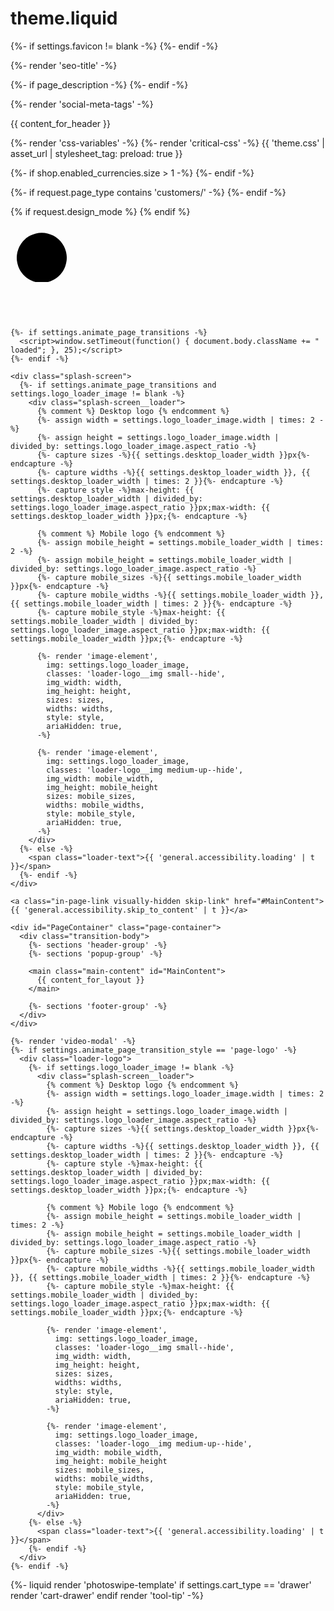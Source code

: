# theme.liquid
<!doctype html>
<html class="no-js" lang="{{ request.locale.iso_code }}" dir="{{ settings.text_direction }}">
<head>
  <meta charset="utf-8">
  <meta http-equiv="X-UA-Compatible" content="IE=edge">
  <meta name="viewport" content="width=device-width,initial-scale=1">
  <meta name="theme-color" content="{{ settings.color_button }}">
  <link rel="canonical" href="{{ canonical_url }}">
  <link rel="preconnect" href="https://cdn.shopify.com" crossorigin>
  <link rel="preconnect" href="https://fonts.shopifycdn.com" crossorigin>
  <link rel="dns-prefetch" href="https://productreviews.shopifycdn.com">
  <link rel="dns-prefetch" href="https://ajax.googleapis.com">
  <link rel="dns-prefetch" href="https://maps.googleapis.com">
  <link rel="dns-prefetch" href="https://maps.gstatic.com">

  {%- if settings.favicon != blank -%}
    <link rel="shortcut icon" href="{{ settings.favicon | img_url: '32x32' }}" type="image/png" />
  {%- endif -%}

  {%- render 'seo-title' -%}

  {%- if page_description -%}
  <meta name="description" content="{{ page_description | escape }}">
  {%- endif -%}

  {%- render 'social-meta-tags' -%}

  {{ content_for_header }}

  <script>
    var theme = {
      stylesheet: "{{ 'theme.css' | asset_url }}",
      template: {{ template | json }},
      routes: {
        home: "{{ routes.root_url }}",
        cart: "{{ routes.cart_url | append: '.js' }}",
        cartPage: "{{ routes.cart_url }}",
        cartAdd: "{{ routes.cart_add_url | append: '.js'}}",
        cartChange: "{{ routes.cart_change_url | append: '.js' }}",
        predictiveSearch: "{{ routes.predictive_search_url }}"
      },
      strings: {
        addToCart: {{ 'products.product.add_to_cart' | t | json }},
        soldOut: {{ 'products.product.sold_out' | t | json }},
        unavailable: {{ 'products.product.unavailable' | t | json }},
        regularPrice: {{ 'products.general.regular_price' | t | json }},
        salePrice: {{ 'products.general.sale_price' | t | json }},
        inStockLabel: {{ 'products.product.in_stock_label' | t | json }},
        oneStockLabel: {{ 'products.product.stock_label.one' | t: count: '[count]' | json }},
        otherStockLabel: {{ 'products.product.stock_label.other' | t: count: '[count]' | json }},
        willNotShipUntil: {{ 'products.product.will_not_ship_until' | t: date: '[date]' | json }},
        willBeInStockAfter: {{ 'products.product.will_be_in_stock_after' | t: date: '[date]' | json }},
        waitingForStock: {{ 'products.product.waiting_for_stock' | t | json }},
        cartItems: {{ 'cart.general.item_count' | t: count: '[count]' | json }},
        cartConfirmDelete: {{ 'cart.general.delete_confirm' | t | json }},
        cartTermsConfirmation: {{ 'cart.general.terms_confirm' | t | json }},
        maxQuantity: {{ 'cart.general.max_quantity' | t: quantity: '[quantity]', title: '[title]' | json }}
      },
      settings: {
        cartType: {{ settings.cart_type | json }},
        isCustomerTemplate: {% if request.page_type contains 'customers/' %}true{% else %}false{% endif %},
        moneyFormat: {{ shop.money_format | json }},
        quickView: {{ settings.quick_shop_enable }},
        hoverProductGrid: {{ settings.product_hover_image }},
        themeName: 'Streamline',
        themeVersion: "7.0.0",
        predictiveSearchType: {{ settings.search_type | json }},
      }
    };

    document.documentElement.className = document.documentElement.className.replace('no-js', 'js');
  </script>

  {%- render 'css-variables' -%}
  {%- render 'critical-css' -%}
  {{ 'theme.css' | asset_url | stylesheet_tag: preload: true }}

  {%- if shop.enabled_currencies.size > 1 -%}
    <link rel="stylesheet" href="{{ 'country-flags.css' | asset_url | split: '?' | first }}">
  {%- endif -%}

  <style>
  /*
    🔥 HARLEY VAPE - DESIGN SYSTEM COMPLET
    =====================================
    Header existant + Palette optimisée Claude x Luma + Composants TRUFF-style
  */

  /* ========================================
     🎨 PALETTE HARLEY VAPE - VARIABLES GLOBALES
     ======================================== */

  :root {
    /* === COULEURS PRINCIPALES === */
    --hv-orange-punchy: #FF7A2D;
    --hv-abricot-doux: #F7C38B;
    --hv-caramel-soleil: #E88C4D;
    --hv-miel-retro: #F3B97F;
    --hv-vanille-solaire: #FFEBD3;
    --hv-rouge-bandana: #D62A2A;
    --hv-violet-harley: #8B4DFF;
    --hv-bleu-vintage: #1F3F6F;
    --hv-marron-doux: #8B4513;
    
    /* === COULEURS DÉRIVÉES === */
    --hv-orange-light: rgba(255, 122, 45, 0.1);
    --hv-orange-medium: rgba(255, 122, 45, 0.3);
    --hv-orange-strong: rgba(255, 122, 45, 0.7);
    --hv-white-warm: #FFF8F2;
    --hv-gray-warm: #F5F0EA;
    
    /* === GRADIENTS SIGNATURE === */
    --hv-gradient-sunset: linear-gradient(135deg, var(--hv-orange-punchy), var(--hv-caramel-soleil));
    --hv-gradient-warm: linear-gradient(90deg, var(--hv-vanille-solaire), var(--hv-abricot-doux));
    --hv-gradient-hero: linear-gradient(45deg, var(--hv-miel-retro), var(--hv-orange-punchy), var(--hv-rouge-bandana));
    --hv-gradient-header: linear-gradient(180deg, #f2e6d0 0%, #ebd5b8 25%, #e4c49a 50%, #ddb37c 75%, #d6a25e 100%);
    
    /* === OMBRES SIGNATURE === */
    --hv-shadow-soft: 0 4px 12px rgba(255, 122, 45, 0.15);
    --hv-shadow-medium: 0 8px 24px rgba(232, 140, 77, 0.25);
    --hv-shadow-strong: 0 12px 36px rgba(255, 122, 45, 0.4);
    --hv-shadow-drop: 0 6px 16px rgba(214, 42, 42, 0.5);
    
    /* === ANIMATIONS === */
    --hv-transition-fast: all 0.2s cubic-bezier(0.4, 0, 0.2, 1);
    --hv-transition-smooth: all 0.3s cubic-bezier(0.25, 0.46, 0.45, 0.94);
    --hv-transition-bounce: all 0.4s cubic-bezier(0.68, -0.55, 0.265, 1.55);
    
    /* === TYPOGRAPHIE === */
    --hv-font-weight-light: 300;
    --hv-font-weight-normal: 400;
    --hv-font-weight-bold: 700;
    --hv-font-weight-black: 900;
    
    /* === ESPACEMENTS === */
    --hv-space-xs: 4px;
    --hv-space-sm: 8px;
    --hv-space-md: 16px;
    --hv-space-lg: 24px;
    --hv-space-xl: 32px;
    --hv-space-xxl: 48px;
    
    /* === BORDER RADIUS === */
    --hv-radius-sm: 6px;
    --hv-radius-md: 12px;
    --hv-radius-lg: 20px;
    --hv-radius-full: 50px;
  }

  /* ========================================
     🌊 TEXTE DÉFILANT ORANGE - VITESSE OPTIMISÉE
     ======================================== */

  /* Cibler TOUTES les sections de texte défilant */
  .scrolling-text-section,
  .marquee-section,
  [data-section-type="scrolling-text"],
  .shopify-section[id*="scrolling"],
  .shopify-section[id*="text"],
  .shopify-section[id*="marquee"],
  section[id*="scrolling_text"],
  section[id*="AYWMeG"],
  .section-scrolling-text,
  .section-marquee,
  #shopify-section-scrolling_text_AYWMeG,
  [id*="scrolling_text_AYWMeG"] {
    background: var(--hv-gradient-sunset) !important;
    color: var(--hv-vanille-solaire) !important;
    font-family: 'Georgia', serif !important;
    font-size: 14px !important;
    font-weight: 500 !important;
    text-align: center !important;
    padding: 8px 0 !important;
    position: relative !important;
    z-index: 1001 !important;
    white-space: nowrap !important;
    overflow: hidden !important;
    display: block !important;
    visibility: visible !important;
    opacity: 1 !important;
    height: auto !important;
    min-height: 35px !important;
    max-height: none !important;
    width: 100% !important;
    left: 0 !important;
    right: 0 !important;
    margin: 0 !important;
    order: -2 !important;
  }

  /* Texte qui défile - VITESSE OPTIMISÉE */
  .scrolling-text,
  .marquee__content,
  .scrolling-text-section .marquee__content,
  .marquee-text,
  .marquee__text,
  [class*="scrolling"] [class*="content"],
  [class*="marquee"] [class*="content"],
  #shopify-section-scrolling_text_AYWMeG .marquee,
  #shopify-section-scrolling_text_AYWMeG .marquee__content,
  #shopify-section-scrolling_text_AYWMeG .scrolling-text,
  [id*="scrolling_text_AYWMeG"] .marquee,
  [id*="scrolling_text_AYWMeG"] .marquee__content,
  [id*="scrolling_text_AYWMeG"] [class*="marquee"],
  [id*="scrolling_text_AYWMeG"] [class*="content"] {
    display: inline-block !important;
    animation: scroll-horizontal-perfect 120s linear infinite !important;
    white-space: nowrap !important;
    color: inherit !important;
    visibility: visible !important;
    opacity: 1 !important;
    font-size: inherit !important;
    font-family: inherit !important;
  }

  @keyframes scroll-horizontal-perfect {
    0% { transform: translateX(100%); }
    100% { transform: translateX(-100%); }
  }

  /* ========================================
     📢 BARRE D'ANNONCE ORANGE - PARFAITE
     ======================================== */

  .announcement,
  .announcement-bar,
  [data-section-type="announcement-bar"],
  .shopify-section[id*="announcement"],
  section[id*="announcement"],
  .section-announcement,
  .section-announcement-bar,
  .announcement-section,
  .announcement-bar-section {
    background: var(--hv-gradient-warm) !important;
    color: var(--hv-marron-doux) !important;
    font-family: 'Georgia', serif !important;
    font-size: 13px !important;
    font-weight: 600 !important;
    text-align: center !important;
    padding: 10px 0 !important;
    position: relative !important;
    z-index: 1000 !important;
    display: block !important;
    visibility: visible !important;
    opacity: 1 !important;
    height: auto !important;
    min-height: 35px !important;
    order: -1 !important;
  }

  .announcement__text,
  .announcement__link,
  .announcement-bar__text,
  .announcement-bar__link,
  .announcement__message,
  .announcement-bar__message {
    color: inherit !important;
    text-decoration: none !important;
    font-weight: inherit !important;
  }

  .announcement__link:hover,
  .announcement-bar__link:hover {
    opacity: 0.9 !important;
    color: var(--hv-rouge-bandana) !important;
  }

  /* ========================================
     🎨 HEADER PRINCIPAL - COULEURS HARLEY OPTIMISÉES
     ======================================== */

  .site-header {
    background: var(--hv-gradient-header) !important;
    position: relative !important;
    z-index: 999 !important;
    padding: 25px 0 30px !important;
    
    /* RELIEF ULTRA-AUTHENTIQUE */
    box-shadow: 
      0 6px 20px rgba(0, 0, 0, 0.25),
      0 12px 40px rgba(139, 69, 19, 0.18),
      0 20px 60px rgba(160, 82, 45, 0.12),
      inset 0 3px 0 rgba(255, 248, 235, 0.8),
      inset 0 -3px 0 rgba(139, 69, 19, 0.25),
      inset 6px 0 12px rgba(240, 213, 184, 0.4),
      inset -6px 0 12px rgba(240, 213, 184, 0.4) !important;
    
    border-top: 4px solid var(--hv-vanille-solaire) !important;
    border-bottom: 5px solid var(--hv-marron-doux) !important;
    border-left: none !important;
    border-right: none !important;
    
    transition: var(--hv-transition-smooth) !important;
    order: 0 !important;
  }

  /* Bandes décoratives VISIBLES */
  .site-header::before {
    content: '' !important;
    position: absolute !important;
    top: 0 !important;
    left: 0 !important;
    right: 0 !important;
    height: 3px !important;
    background: linear-gradient(90deg, 
      transparent,
      rgba(255, 248, 235, 0.9) 20%,
      rgba(255, 255, 255, 1) 50%,
      rgba(255, 248, 235, 0.9) 80%,
      transparent
    ) !important;
    z-index: 10 !important;
  }

  .site-header::after {
    content: '' !important;
    position: absolute !important;
    bottom: 0 !important;
    left: 15px !important;
    right: 15px !important;
    height: 2px !important;
    background: linear-gradient(90deg, 
      rgba(139, 69, 19, 0.3),
      rgba(139, 69, 19, 0.8) 50%,
      rgba(139, 69, 19, 0.3)
    ) !important;
    z-index: 10 !important;
  }

  /* ========================================
     🎯 LOGO AVEC EFFETS FUMÉE RENFORCÉS
     ======================================== */

  .header-item--logo {
    position: relative !important;
    display: flex !important;
    align-items: center !important;
    justify-content: center !important;
    z-index: 120 !important;
    overflow: visible !important;
    flex: 0 0 auto !important;
  }

  /* 💨 EFFET FUMÉE GAUCHE - RENFORCÉ */
  .header-item--logo::before {
    content: '' !important;
    position: absolute !important;
    top: -12px !important;
    left: -20px !important;
    width: 35px !important;
    height: 30px !important;
    background: radial-gradient(circle, 
      rgba(255, 255, 255, 0.8) 0%,
      rgba(248, 244, 230, 0.6) 30%,
      rgba(240, 232, 208, 0.4) 60%,
      rgba(232, 218, 184, 0.2) 80%,
      transparent 100%
    ) !important;
    border-radius: 50% 60% 40% 50% !important;
    filter: blur(1.5px) !important;
    opacity: 0.8 !important;
    z-index: -1 !important;
    animation: float-left-enhanced 6s ease-in-out infinite !important;
  }

  /* 💨 EFFET FUMÉE DROITE - RENFORCÉ */
  .header-item--logo::after {
    content: '' !important;
    position: absolute !important;
    top: -15px !important;
    right: -25px !important;
    width: 40px !important;
    height: 25px !important;
    background: radial-gradient(ellipse, 
      rgba(255, 255, 255, 0.7) 0%,
      rgba(248, 244, 230, 0.5) 40%,
      rgba(232, 218, 184, 0.3) 70%,
      rgba(214, 192, 154, 0.1) 90%,
      transparent 100%
    ) !important;
    border-radius: 60% 40% 50% 60% !important;
    filter: blur(1.2px) !important;
    opacity: 0.7 !important;
    z-index: -1 !important;
    animation: float-right-enhanced 7s ease-in-out infinite reverse !important;
  }

  /* 🌊 ANIMATIONS FLOTTANTES AMÉLIORÉES */
  @keyframes float-left-enhanced {
    0%, 100% { 
      transform: translateY(0px) scale(1) rotate(0deg);
      opacity: 0.8;
    }
    25% { 
      transform: translateY(-4px) scale(1.08) rotate(2deg);
      opacity: 0.9;
    }
    50% { 
      transform: translateY(-3px) scale(0.92) rotate(-1deg);
      opacity: 0.7;
    }
    75% { 
      transform: translateY(-6px) scale(1.05) rotate(1deg);
      opacity: 0.85;
    }
  }

  @keyframes float-right-enhanced {
    0%, 100% { 
      transform: translateY(0px) translateX(0px) scale(1) rotate(0deg);
      opacity: 0.7;
    }
    30% { 
      transform: translateY(-3px) translateX(3px) scale(1.12) rotate(-2deg);
      opacity: 0.8;
    }
    60% { 
      transform: translateY(-7px) translateX(-2px) scale(0.88) rotate(1deg);
      opacity: 0.6;
    }
    80% { 
      transform: translateY(-4px) translateX(2px) scale(1.06) rotate(-1deg);
      opacity: 0.75;
    }
  }

  /* Hover effects intensifiés */
  .header-item--logo:hover::before {
    width: 45px !important;
    height: 35px !important;
    opacity: 1 !important;
    filter: blur(1px) !important;
    animation-duration: 3s !important;
  }

  .header-item--logo:hover::after {
    width: 50px !important;
    height: 30px !important;
    opacity: 0.9 !important;
    filter: blur(0.8px) !important;
    animation-duration: 4s !important;
  }

  /* LOGO RELIEF ULTRA-RENFORCÉ */
  .header-item--logo img {
    height: auto !important;
    max-height: 70px !important; 
    width: auto !important;
    transform: scale(1.8) !important; 
    transform-origin: center !important;
    
    filter: 
      drop-shadow(4px 4px 0 var(--hv-orange-punchy)) 
      drop-shadow(-3px -3px 0 var(--hv-rouge-bandana))
      drop-shadow(0 8px 16px rgba(0, 0, 0, 0.4))
      drop-shadow(0 16px 32px rgba(139, 69, 19, 0.3))
      drop-shadow(2px 2px 4px var(--hv-caramel-soleil))
      contrast(1.2)
      saturate(1.3)
      brightness(1.1) !important;
    
    position: relative !important;
    z-index: 15 !important;
    transition: var(--hv-transition-bounce) !important;
  }

  .header-item--logo:hover img {
    transform: scale(1.9) rotate(2deg) !important;
    filter: 
      drop-shadow(5px 5px 0 var(--hv-orange-punchy)) 
      drop-shadow(-4px -4px 0 var(--hv-rouge-bandana))
      drop-shadow(0 10px 20px rgba(0, 0, 0, 0.45))
      drop-shadow(0 20px 40px rgba(139, 69, 19, 0.35))
      drop-shadow(3px 3px 6px var(--hv-caramel-soleil))
      contrast(1.25)
      saturate(1.35)
      brightness(1.15) !important;
  }

  /* ========================================
     🔥 BADGE DROP ULTRA-VISIBLE
     ======================================== */

  .badge-promo {
    position: absolute !important;
    top: -15px !important;
    right: -30px !important;
    
    background: var(--hv-gradient-hero) !important;
    color: white !important;
    font-size: 11px !important;
    font-weight: var(--hv-font-weight-black) !important;
    padding: 5px 10px 4px !important;
    border-radius: var(--hv-radius-md) !important;
    text-transform: uppercase !important;
    letter-spacing: 0.6px !important;
    
    box-shadow: var(--hv-shadow-drop) !important;
    transform: rotate(-8deg) !important;
    z-index: 30 !important;
    transition: var(--hv-transition-bounce) !important;
    animation: hvPulse 2s infinite !important;
  }

  @keyframes hvPulse {
    0%, 100% { transform: rotate(-8deg) scale(1); }
    50% { transform: rotate(-8deg) scale(1.05); }
  }

  .badge-promo:hover {
    transform: rotate(-5deg) scale(1.1) !important;
    box-shadow: var(--hv-shadow-strong) !important;
  }

  /* ========================================
     🔗 NAVIGATION STYLÉE PARFAITE
     ======================================== */

  .site-header .site-nav {
    display: flex !important;
    align-items: center !important;
    gap: var(--hv-space-xl) !important;
    justify-content: center !important;
  }

  .site-header .site-nav__link {
    position: relative !important;
    color: var(--hv-marron-doux) !important;
    font-weight: var(--hv-font-weight-bold) !important;
    font-size: 16px !important;
    text-decoration: none !important;
    padding: var(--hv-space-sm) var(--hv-space-md) !important;
    border-radius: var(--hv-radius-sm) !important;
    transition: var(--hv-transition-smooth) !important;
    text-transform: uppercase !important;
    letter-spacing: 0.5px !important;
    font-family: 'Helvetica Neue', Arial, sans-serif !important;
  }

  .site-header .site-nav__link:hover {
    color: var(--hv-orange-punchy) !important;
    background: var(--hv-orange-light) !important;
    transform: translateY(-1px) !important;
    box-shadow: var(--hv-shadow-soft) !important;
  }

  /* ========================================
     🔘 ICÔNES DROITE PARFAITES
     ======================================== */

  .header-item--icons {
    display: flex !important;
    align-items: center !important;
    gap: var(--hv-space-lg) !important;
    margin-left: auto !important;
  }

  .header-item--icons a {
    position: relative !important;
    display: inline-flex !important;
    align-items: center !important;
    justify-content: center !important;
    padding: 10px !important;
    border-radius: 10px !important;
    transition: var(--hv-transition-smooth) !important;
    background: rgba(255, 255, 255, 0.6) !important;
    box-shadow: var(--hv-shadow-soft) !important;
  }

  .header-item--icons a:hover {
    transform: translateY(-2px) !important;
    box-shadow: var(--hv-shadow-medium) !important;
    background: var(--hv-orange-light) !important;
  }

  .header-item--icons svg {
    width: 20px !important;
    height: 20px !important;
    color: var(--hv-marron-doux) !important;
    transition: var(--hv-transition-fast) !important;
  }

  .header-item--icons a:hover svg {
    color: var(--hv-orange-punchy) !important;
    transform: scale(1.1) !important;
  }

  /* Badge panier */
  .cart-link__bubble {
    position: absolute !important;
    top: -6px !important;
    right: -6px !important;
    background: var(--hv-gradient-sunset) !important;
    color: white !important;
    font-size: 11px !important;
    font-weight: var(--hv-font-weight-bold) !important;
    padding: 2px 6px !important;
    border-radius: var(--hv-radius-sm) !important;
    box-shadow: var(--hv-shadow-drop) !important;
    transform: scale(0.9) !important;
    transition: var(--hv-transition-fast) !important;
  }

  .cart-link__bubble--visible {
    transform: scale(1) !important;
  }

  /* ========================================
     🎨 NOUVELLES CLASSES UTILITAIRES HARLEY VAPE
     ======================================== */

  /* === BACKGROUNDS === */
  .hv-bg-orange { background: var(--hv-orange-punchy) !important; }
  .hv-bg-vanille { background: var(--hv-vanille-solaire) !important; }
  .hv-bg-caramel { background: var(--hv-caramel-soleil) !important; }
  .hv-bg-gradient-sunset { background: var(--hv-gradient-sunset) !important; }
  .hv-bg-gradient-warm { background: var(--hv-gradient-warm) !important; }
  .hv-bg-warm { background: var(--hv-white-warm) !important; }

  /* === TEXTES === */
  .hv-text-orange { color: var(--hv-orange-punchy) !important; }
  .hv-text-caramel { color: var(--hv-caramel-soleil) !important; }
  .hv-text-bandana { color: var(--hv-rouge-bandana) !important; }
  .hv-text-violet { color: var(--hv-violet-harley) !important; }
  .hv-text-vintage { color: var(--hv-bleu-vintage) !important; }
  .hv-text-marron { color: var(--hv-marron-doux) !important; }

  /* === BOUTONS SIGNATURE === */
  .hv-btn-primary {
    background: var(--hv-gradient-sunset);
    color: white;
    border: none;
    border-radius: var(--hv-radius-md);
    padding: 14px 28px;
    font-weight: var(--hv-font-weight-bold);
    font-size: 16px;
    letter-spacing: 0.5px;
    text-transform: uppercase;
    cursor: pointer;
    transition: var(--hv-transition-smooth);
    box-shadow: var(--hv-shadow-medium);
    position: relative;
    overflow: hidden;
    display: inline-flex;
    align-items: center;
    justify-content: center;
    text-decoration: none;
    min-height: 48px;
  }

  .hv-btn-primary::before {
    content: '';
    position: absolute;
    top: 0;
    left: -100%;
    width: 100%;
    height: 100%;
    background: linear-gradient(90deg, transparent, rgba(255, 255, 255, 0.3), transparent);
    transition: var(--hv-transition-smooth);
  }

  .hv-btn-primary:hover {
    transform: translateY(-2px) scale(1.02);
    box-shadow: var(--hv-shadow-strong);
    color: white;
    text-decoration: none;
  }

  .hv-btn-primary:hover::before {
    left: 100%;
  }

  .hv-btn-secondary {
    background: transparent;
    color: var(--hv-orange-punchy);
    border: 2px solid var(--hv-orange-punchy);
    border-radius: var(--hv-radius-md);
    padding: 12px 24px;
    font-weight: var(--hv-font-weight-bold);
    transition: var(--hv-transition-smooth);
    cursor: pointer;
    text-decoration: none;
    display: inline-flex;
    align-items: center;
    justify-content: center;
    min-height: 48px;
  }

  .hv-btn-secondary:hover {
    background: var(--hv-orange-punchy);
    color: white;
    transform: translateY(-1px);
    box-shadow: var(--hv-shadow-medium);
    text-decoration: none;
  }

  /* === CARDS PRODUITS TRUFF-STYLE === */
  .hv-product-card {
    background: white;
    border-radius: var(--hv-radius-md);
    padding: var(--hv-space-lg);
    box-shadow: var(--hv-shadow-soft);
    transition: var(--hv-transition-smooth);
    border: 1px solid var(--hv-gray-warm);
    overflow: hidden;
    position: relative;
    display: block;
    text-decoration: none;
    color: inherit;
  }

  .hv-product-card:hover {
    transform: translateY(-8px);
    box-shadow: var(--hv-shadow-strong);
    border-color: var(--hv-orange-punchy);
    text-decoration: none;
    color: inherit;
  }

  .hv-product-card::after {
    content: '';
    position: absolute;
    top: 0;
    left: 0;
    right: 0;
    height: 4px;
    background: var(--hv-gradient-sunset);
    transform: scaleX(0);
    transition: var(--hv-transition-smooth);
  }

  .hv-product-card:hover::after {
    transform: scaleX(1);
  }

  .hv-product-card__image {
    width: 100%;
    height: 200px;
    object-fit: cover;
    border-radius: var(--hv-radius-sm);
    margin-bottom: var(--hv-space-md);
  }

  .hv-product-card__title {
    font-size: 18px;
    font-weight: var(--hv-font-weight-bold);
    color: var(--hv-marron-doux);
    margin-bottom: var(--hv-space-sm);
    line-height: 1.3;
  }

  .hv-product-card__price {
    font-size: 16px;
    font-weight: var(--hv-font-weight-bold);
    color: var(--hv-orange-punchy);
    margin-bottom: var(--hv-space-md);
  }

  /* === GRILLE PRODUITS TRUFF-STYLE === */
  .hv-products-grid {
    display: grid;
    grid-template-columns: repeat(auto-fit, minmax(280px, 1fr));
    gap: var(--hv-space-xl);
    padding: var(--hv-space-xl);
  }

  /* === NAVIGATION LATÉRALE TRUFF-STYLE === */
  .hv-sidebar-nav {
    background: var(--hv-white-warm);
    padding: var(--hv-space-xl);
    border-radius: var(--hv-radius-md);
    box-shadow: var(--hv-shadow-soft);
  }

  .hv-sidebar-nav__title {
    font-size: 20px;
    font-weight: var(--hv-font-weight-bold);
    color: var(--hv-marron-doux);
    margin-bottom: var(--hv-space-lg);
    text-transform: uppercase;
    letter-spacing: 0.5px;
  }

  .hv-sidebar-nav__list {
    list-style: none;
    padding: 0;
    margin: 0;
  }

  .hv-sidebar-nav__item {
    margin-bottom: var(--hv-space-sm);
  }

  .hv-sidebar-nav__link {
    display: block;
    padding: var(--hv-space-sm) var(--hv-space-md);
    color: var(--hv-marron-doux);
    text-decoration: none;
    border-radius: var(--hv-radius-sm);
    transition: var(--hv-transition-fast);
    font-weight: var(--hv-font-weight-normal);
  }

  .hv-sidebar-nav__link:hover,
  .hv-sidebar-nav__link--active {
    background: var(--hv-orange-light);
    color: var(--hv-orange-punchy);
    transform: translateX(4px);
  }

  /* === UTILITAIRES OMBRES === */
  .hv-shadow-soft { box-shadow: var(--hv-shadow-soft) !important; }
  .hv-shadow-medium { box-shadow: var(--hv-shadow-medium) !important; }
  .hv-shadow-strong { box-shadow: var(--hv-shadow-strong) !important; }

  /* === UTILITAIRES BORDURES === */
  .hv-border-orange { border-color: var(--hv-orange-punchy) !important; }
  .hv-border-caramel { border-color: var(--hv-caramel-soleil) !important; }

  /* === ANIMATIONS CUSTOM === */
  @keyframes hvSlideIn {
    from {
      opacity: 0;
      transform: translateY(30px);
    }
    to {
      opacity: 1;
      transform: translateY(0);
    }
  }

  .hv-animate-slide-in {
    animation: hvSlideIn 0.6s var(--hv-transition-smooth);
  }

  /* ========================================
     📱 MOBILE OPTIMISÉ
     ======================================== */

  @media (max-width: 768px) {
    .site-header {
      padding: 20px 0 25px !important;
    }
    
    .header-item--logo img {
      max-height: 55px !important;
      transform: scale(1.5) !important;
    }
    
    .badge-promo {
      font-size: 9px !important;
      padding: 3px 7px !important;
      top: -10px !important;
      right: -25px !important;
    }
    
    .site-header .site-nav {
      gap: 18px !important;
    }
    
    .site-header .site-nav__link {
      font-size: 14px !important;
      padding: 6px 12px !important;
    }
    
    /* Texte défilant mobile */
    #shopify-section-scrolling_text_AYWMeG,
    [id*="scrolling_text_AYWMeG"] {
      font-size: 12px !important;
      padding: 6px 0 !important;
    }

    .hv-products-grid {
      grid-template-columns: repeat(auto-fit, minmax(250px, 1fr));
      gap: var(--hv-space-lg);
      padding: var(--hv-space-lg);
    }

    .hv-btn-primary,
    .hv-btn-secondary {
      width: 100%;
      justify-content: center;
    }
  }

  @media (max-width: 480px) {
    .header-item--logo img {
      max-height: 50px !important;
      transform: scale(1.4) !important;
    }
    
    .badge-promo {
      font-size: 8px !important;
      padding: 2px 6px !important;
      top: -8px !important;
      right: -20px !important;
    }
    
    .site-header .site-nav__link {
      font-size: 12px !important;
      padding: 4px 8px !important;
    }
    
    /* Texte défilant très petit écran */
    #shopify-section-scrolling_text_AYWMeG,
    [id*="scrolling_text_AYWMeG"] {
      font-size: 11px !important;
      padding: 5px 0 !important;
    }

    .hv-products-grid {
      grid-template-columns: 1fr;
      padding: var(--hv-space-md);
    }
  }

  /* ========================================
     🛡️ FORÇAGE GLOBAL D'AFFICHAGE
     ======================================== */

  .shopify-section {
    display: block !important;
    visibility: visible !important;
    opacity: 1 !important;
  }

  .header-wrapper .shopify-section,
  [data-section-group="header-group"] .shopify-section,
  .header-group .shopify-section {
    display: block !important;
    visibility: visible !important;
    opacity: 1 !important;
    position: relative !important;
  }

  .header-wrapper {
    position: relative !important;
    z-index: 100 !important;
  }

  #shopify-section-scrolling_text_AYWMeG,
  #shopify-section-announcement-bar,
  #shopify-section-header {
    display: block !important;
    visibility: visible !important;
    opacity: 1 !important;
  }

  .header-wrapper > .shopify-section:first-child,
  [data-section-group="header-group"] > .shopify-section:first-child {
    display: block !important;
    visibility: visible !important;
    opacity: 1 !important;
  }

  .main-content {
    padding-top: 20px !important;
    position: relative !important;
    z-index: 10 !important;
  }

  /* === SPÉCIAL SHOPIFY === */
  .shopify-section .hv-btn-primary {
    min-height: 44px;
  }

  .product-form .hv-btn-primary {
    width: 100%;
    margin-top: var(--hv-space-md);
  }

  /* === OPTIMISATIONS PERFORMANCE === */
  * {
    -webkit-font-smoothing: antialiased;
    -moz-osx-font-smoothing: grayscale;
  }

  .hv-product-card,
  .hv-btn-primary,
  .site-nav__link {
    will-change: transform;
  }
  </style>

  <script src="{{ 'vendor-v6.js' | asset_url | split: '?' | first }}" defer="defer"></script>
  <script src="{{ 'theme.js' | asset_url }}" defer="defer"></script>

  {%- if request.page_type contains 'customers/' -%}
    <script src="{{ 'shopify_common.js' | shopify_asset_url }}" defer="defer"></script>
  {%- endif -%}

  {% if request.design_mode %}
    <script>theme.settings.email = {{ shop.email | json }}</script>
    <script src="https://api.archetypethemes.co/design-mode.js" defer="defer"></script>
  {% endif %}
</head>

<body class="template-{{ template | replace: '.', ' ' | truncatewords: 1, '' | handle }}{% if request.path == '/challenge' %} template-challange{% endif %}{% if settings.cart_type == 'sticky' and cart.item_count > 0 and template != 'cart' %} body--sticky-cart-open{% endif %}{% if cart.item_count > 0 %} cart-has-items{% endif %}" ontouchstart="return true;" data-transitions="{{settings.animate_page_transitions}}" data-animate_underlines="true" data-animate_images="{{settings.animate_images}}" data-button_style="{{settings.button_style}}" data-type_product_capitalize="{{settings.type_product_capitalize}}" data-type_header_capitalize="{{settings.type_header_capitalize}}" data-product_image_scatter="{{settings.product_image_scatter}}" data-button_type_style="{{settings.button_type_style}}">
  <div id="OverscrollLoader" class="overscroll-loader" aria-hidden="true">
    <svg aria-hidden="true" focusable="false" role="presentation" class="icon icon--full-color icon-loader--full-color"><path class="icon-loader__close" d="m19 17.61 27.12 27.13m0-27.12L19 44.74"/><path class="icon-loader__path" d="M40 90a40 40 0 1 1 20 0"/></svg>
  </div>

  <div class="root">

    {%- if settings.animate_page_transitions -%}
      <script>window.setTimeout(function() { document.body.className += " loaded"; }, 25);</script>
    {%- endif -%}

    <div class="splash-screen">
      {%- if settings.animate_page_transitions and settings.logo_loader_image != blank -%}
        <div class="splash-screen__loader">
          {% comment %} Desktop logo {% endcomment %}
          {%- assign width = settings.logo_loader_image.width | times: 2 -%}
          {%- assign height = settings.logo_loader_image.width | divided_by: settings.logo_loader_image.aspect_ratio -%}
          {%- capture sizes -%}{{ settings.desktop_loader_width }}px{%- endcapture -%}
          {%- capture widths -%}{{ settings.desktop_loader_width }}, {{ settings.desktop_loader_width | times: 2 }}{%- endcapture -%}
          {%- capture style -%}max-height: {{ settings.desktop_loader_width | divided_by: settings.logo_loader_image.aspect_ratio }}px;max-width: {{ settings.desktop_loader_width }}px;{%- endcapture -%}

          {% comment %} Mobile logo {% endcomment %}
          {%- assign mobile_height = settings.mobile_loader_width | times: 2 -%}
          {%- assign mobile_height = settings.mobile_loader_width | divided_by: settings.logo_loader_image.aspect_ratio -%}
          {%- capture mobile_sizes -%}{{ settings.mobile_loader_width }}px{%- endcapture -%}
          {%- capture mobile_widths -%}{{ settings.mobile_loader_width }}, {{ settings.mobile_loader_width | times: 2 }}{%- endcapture -%}
          {%- capture mobile_style -%}max-height: {{ settings.mobile_loader_width | divided_by: settings.logo_loader_image.aspect_ratio }}px;max-width: {{ settings.mobile_loader_width }}px;{%- endcapture -%}

          {%- render 'image-element',
            img: settings.logo_loader_image,
            classes: 'loader-logo__img small--hide',
            img_width: width,
            img_height: height,
            sizes: sizes,
            widths: widths,
            style: style,
            ariaHidden: true,
          -%}

          {%- render 'image-element',
            img: settings.logo_loader_image,
            classes: 'loader-logo__img medium-up--hide',
            img_width: mobile_width,
            img_height: mobile_height
            sizes: mobile_sizes,
            widths: mobile_widths,
            style: mobile_style,
            ariaHidden: true,
          -%}
        </div>
      {%- else -%}
        <span class="loader-text">{{ 'general.accessibility.loading' | t }}</span>
      {%- endif -%}
    </div>

    <a class="in-page-link visually-hidden skip-link" href="#MainContent">{{ 'general.accessibility.skip_to_content' | t }}</a>

    <div id="PageContainer" class="page-container">
      <div class="transition-body">
        {%- sections 'header-group' -%}
        {%- sections 'popup-group' -%}

        <main class="main-content" id="MainContent">
          {{ content_for_layout }}
        </main>

        {%- sections 'footer-group' -%}
      </div>
    </div>

    {%- render 'video-modal' -%}
    {%- if settings.animate_page_transition_style == 'page-logo' -%}
      <div class="loader-logo">
        {%- if settings.logo_loader_image != blank -%}
          <div class="splash-screen__loader">
            {% comment %} Desktop logo {% endcomment %}
            {%- assign width = settings.logo_loader_image.width | times: 2 -%}
            {%- assign height = settings.logo_loader_image.width | divided_by: settings.logo_loader_image.aspect_ratio -%}
            {%- capture sizes -%}{{ settings.desktop_loader_width }}px{%- endcapture -%}
            {%- capture widths -%}{{ settings.desktop_loader_width }}, {{ settings.desktop_loader_width | times: 2 }}{%- endcapture -%}
            {%- capture style -%}max-height: {{ settings.desktop_loader_width | divided_by: settings.logo_loader_image.aspect_ratio }}px;max-width: {{ settings.desktop_loader_width }}px;{%- endcapture -%}

            {% comment %} Mobile logo {% endcomment %}
            {%- assign mobile_height = settings.mobile_loader_width | times: 2 -%}
            {%- assign mobile_height = settings.mobile_loader_width | divided_by: settings.logo_loader_image.aspect_ratio -%}
            {%- capture mobile_sizes -%}{{ settings.mobile_loader_width }}px{%- endcapture -%}
            {%- capture mobile_widths -%}{{ settings.mobile_loader_width }}, {{ settings.mobile_loader_width | times: 2 }}{%- endcapture -%}
            {%- capture mobile_style -%}max-height: {{ settings.mobile_loader_width | divided_by: settings.logo_loader_image.aspect_ratio }}px;max-width: {{ settings.mobile_loader_width }}px;{%- endcapture -%}

            {%- render 'image-element',
              img: settings.logo_loader_image,
              classes: 'loader-logo__img small--hide',
              img_width: width,
              img_height: height,
              sizes: sizes,
              widths: widths,
              style: style,
              ariaHidden: true,
            -%}

            {%- render 'image-element',
              img: settings.logo_loader_image,
              classes: 'loader-logo__img medium-up--hide',
              img_width: mobile_width,
              img_height: mobile_height
              sizes: mobile_sizes,
              widths: mobile_widths,
              style: mobile_style,
              ariaHidden: true,
            -%}
          </div>
        {%- else -%}
          <span class="loader-text">{{ 'general.accessibility.loading' | t }}</span>
        {%- endif -%}
      </div>
    {%- endif -%}
  </div>
  <div id="ProductScreens"></div>

  {%- liquid
    render 'photoswipe-template'
    if settings.cart_type == 'drawer'
      render 'cart-drawer'
    endif
    render 'tool-tip'
  -%}
</body>
</html>
